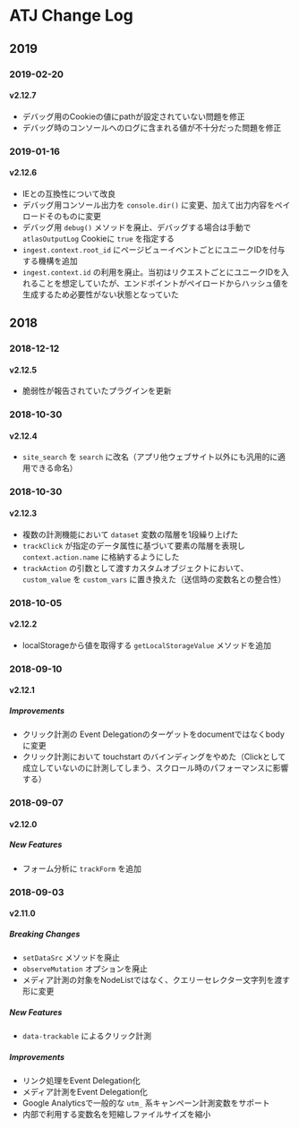 # ATJ Change Log

## 2019

### 2019-02-20

#### v2.12.7

- デバッグ用のCookieの値にpathが設定されていない問題を修正
- デバッグ時のコンソールへのログに含まれる値が不十分だった問題を修正

### 2019-01-16

#### v2.12.6

- IEとの互換性について改良
- デバッグ用コンソール出力を `console.dir()` に変更、加えて出力内容をペイロードそのものに変更
- デバッグ用 `debug()` メソッドを廃止、デバッグする場合は手動で `atlasOutputLog` Cookieに `true` を指定する
- `ingest.context.root_id` にページビューイベントごとにユニークIDを付与する機構を追加
- `ingest.context.id` の利用を廃止。当初はリクエストごとにユニークIDを入れることを想定していたが、エンドポイントがペイロードからハッシュ値を生成するため必要性がない状態となっていた

## 2018

### 2018-12-12

#### v2.12.5

- 脆弱性が報告されていたプラグインを更新

### 2018-10-30

#### v2.12.4

- `site_search` を `search` に改名（アプリ他ウェブサイト以外にも汎用的に適用できる命名）

### 2018-10-30

#### v2.12.3
- 複数の計測機能において `dataset` 変数の階層を1段繰り上げた
- `trackClick` が指定のデータ属性に基づいて要素の階層を表現し `context.action.name` に格納するようにした
- `trackAction` の引数として渡すカスタムオブジェクトにおいて、`custom_value` を `custom_vars` に置き換えた（送信時の変数名との整合性）

### 2018-10-05

#### v2.12.2
- localStorageから値を取得する `getLocalStorageValue` メソッドを追加

### 2018-09-10

#### v2.12.1

##### Improvements
- クリック計測の Event Delegationのターゲットをdocumentではなくbodyに変更
- クリック計測において touchstart のバインディングをやめた（Clickとして成立していないのに計測してしまう、スクロール時のパフォーマンスに影響する）

### 2018-09-07

#### v2.12.0

##### New Features
- フォーム分析に `trackForm` を追加

### 2018-09-03

#### v2.11.0

##### Breaking Changes
- `setDataSrc` メソッドを廃止
- `observeMutation` オプションを廃止
- メディア計測の対象をNodeListではなく、クエリーセレクター文字列を渡す形に変更

##### New Features
- `data-trackable` によるクリック計測

##### Improvements
- リンク処理をEvent Delegation化
- メディア計測をEvent Delegation化
- Google Analyticsで一般的な `utm_` 系キャンペーン計測変数をサポート
- 内部で利用する変数名を短縮しファイルサイズを縮小
